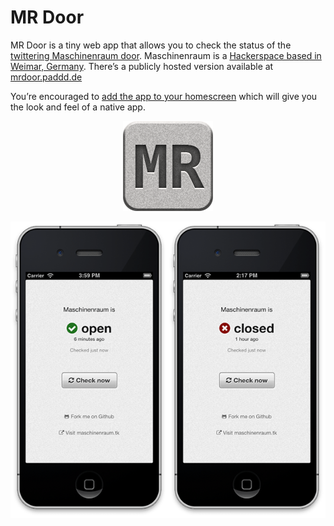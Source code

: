 MR Door
=======

MR Door is a tiny web app that allows you to check the status of the
[twittering Maschinenraum door](https://twitter.com/intent/user?screen_name=mr_door_status).
Maschinenraum is a [Hackerspace based in Weimar, Germany](http://maschinenraum.tk).
There’s a publicly hosted version available at [mrdoor.paddd.de](http://mrdoor.paddd.de)

You’re encouraged to [add the app to your homescreen](http://www.apple.com/ios/add-to-home-screen/)
which will give you the look and feel of a native app.

<p align="center">
  <img src="artwork/Icon.png" alt="Icon" />
</p>
<p align="center">
  <img src="doc/screenshot.png" alt="Screenshot" />
</p>
